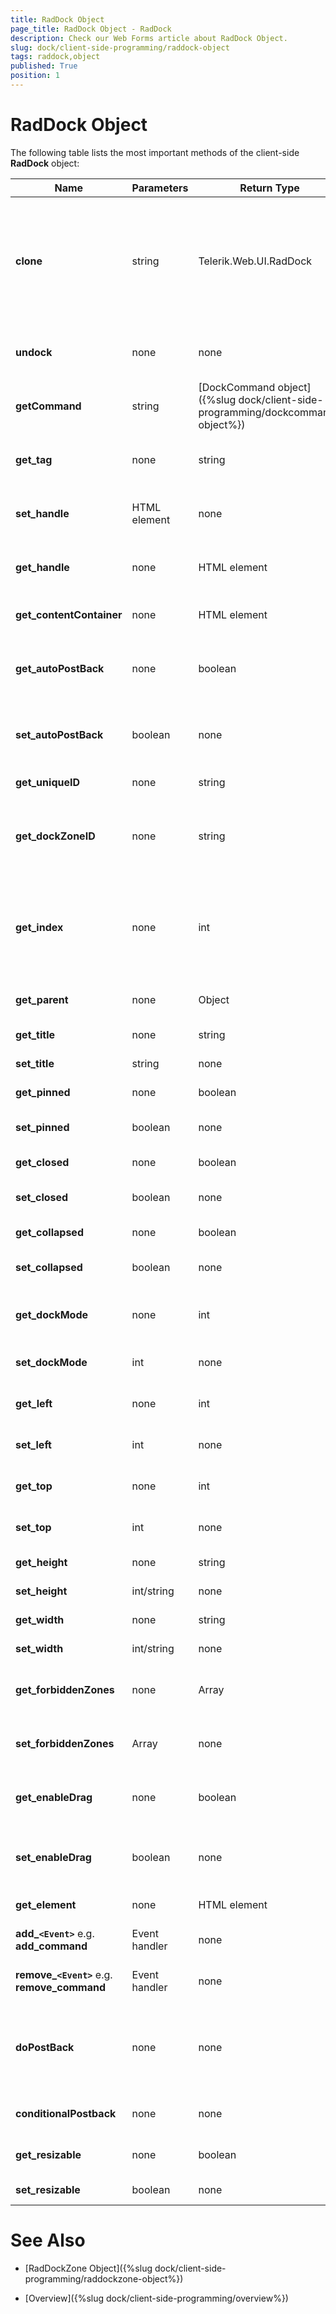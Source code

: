 ```yaml
---
title: RadDock Object
page_title: RadDock Object - RadDock
description: Check our Web Forms article about RadDock Object.
slug: dock/client-side-programming/raddock-object
tags: raddock,object
published: True
position: 1
---
```


# RadDock Object



The following table lists the most important methods of the client-side **RadDock** object:



|  **Name**  |  **Parameters**  |  **Return Type**  |  **Description**  |
| ------ | ------ | ------ | ------ |
| **clone** |string|Telerik.Web.UI.RadDock|Clones the current **Telerik.Web.UI.RadDock** object. Accepts as parameter a string that will be set to the **UniqueId** of the cloned object. Returns the cloned **Telerik.Web.UI.RadDock** object.|
| **undock** |none|none|Removes the control from its docking zone, making it a floating control.|
| **getCommand** |string|[DockCommand object]({%slug dock/client-side-programming/dockcommand-object%})|Returns the client-side object for the command with a specified name.|
| **get_tag** |none|string|Returns the value, specified in the server-side property **Tag** of **RadDock** .|
| **set_handle** |HTML element|none|Makes the specified DOM element the drag handle for the **RadDock** object.|
| **get_handle** |none|HTML element|Returns the DOM element that the user must click on to drag the control.|
| **get_contentContainer** |none|HTML element|Returns the DOM element for the content region of the control.|
| **get_autoPostBack** |none|boolean|Gets the value indicating whether the control initiates a postback when the user moves it with the mouse.|
| **set_autoPostBack** |boolean|none|Sets the value indicating whether the control initiates a postback when the user moves it with the mouse.|
| **get_uniqueID** |none|string|Returns the **UniqueID** of the control.|
| **get_dockZoneID** |none|string|Returns the **ID** of the docking zone in which the control is docked. If the control is floating, **get_dockZoneID** returns null.|
| **get_index** |none|int|Returns the (0-offset) docking position of the control within its parent docking zone. Tip: to change the docking position of the control, use the **dock** method of the parent docking zone.|
| **get_parent** |none|Object|If the control is docked, returns the object for the parent docking zone.|
| **get_title** |none|string|Returns the title string of the control.|
| **set_title** |string|none|Sets the title string of the control.|
| **get_pinned** |none|boolean|Indicates whether the control is pinned.|
| **set_pinned** |boolean|none|Causes a floating control to become pinned or unpinned.|
| **get_closed** |none|boolean|Indicates whether the control is closed.|
| **set_closed** |boolean|none|Causes the control to close ( **true** ) or to reappear ( **false** ).|
| **get_collapsed** |none|boolean|Indicates whether the control is collapsed.|
| **set_collapsed** |boolean|none|Causes the control to collapse ( **true** ) or expand ( **false** ).|
| **get_dockMode** |none|int|Returns 1 if the DockMode is "Floating", 2 if it is "Docked", and 3 if it is "Default".|
| **set_dockMode** |int|none|Sets the DockMode to "Floating" (1), "Docked" (2) or "Default" (3).|
| **get_left** |none|int|Gets the X-coordinate of the control when it is floating.|
| **set_left** |int|none|Sets the X-coordinate of the control when it is floating.|
| **get_top** |none|int|Gets the Y-coordinate of the control when it is floating.|
| **set_top** |int|none|Sets the Y-coordinate of the control when it is floating.|
| **get_height** |none|string|Gets the height of the control.|
| **set_height** |int/string|none|Sets the height of the control.|
| **get_width** |none|string|Gets the width of the control.|
| **set_width** |int/string|none|Sets the width of the control.|
| **get_forbiddenZones** |none|Array|Returns the array of docking zones where the control is not allowed to dock.|
| **set_forbiddenZones** |Array|none|Sets the array of docking zones where the control is not allowed to dock.|
| **get_enableDrag** |none|boolean|Indicates whether the user can drag the control to a new location.|
| **set_enableDrag** |boolean|none|Sets a value enabling or disabling the ability of the user to drag the control to a new location.|
| **get_element** |none|HTML element|Returns the DOM element for this control.|
| **add_`<Event>`** e.g. **add_command** |Event handler|none|Adds a client-side event handler for a specific event.|
| **remove_`<Event>`** e.g. **remove_command** |Event handler|none|Removes a client-side event handler for a specific event.|
| **doPostBack** |none|none|Causes a server-side **DockPositionChanged** event if the current position of the control differs from the position it had the last time the page was loaded.|
| **conditionalPostback** |none|none|calls **doPostBack** if the **AutoPostBack** property is **true** .|
| **get_resizable** |none|boolean|Gets the bool value indicating whether the control can be resized.|
| **set_resizable** |boolean|none|Enables/Disables the resizing of the control.|

# See Also

 * [RadDockZone Object]({%slug dock/client-side-programming/raddockzone-object%})

 * [Overview]({%slug dock/client-side-programming/overview%})
